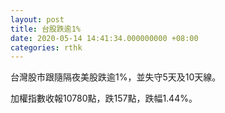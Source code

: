 ```yaml
---
layout: post
title: 台股跌逾1%　
date: 2020-05-14 14:41:34.000000000 +08:00
categories: rthk
---
```


台灣股市跟隨隔夜美股跌逾1%，並失守5天及10天線。

加權指數收報10780點，跌157點，跌幅1.44%。
